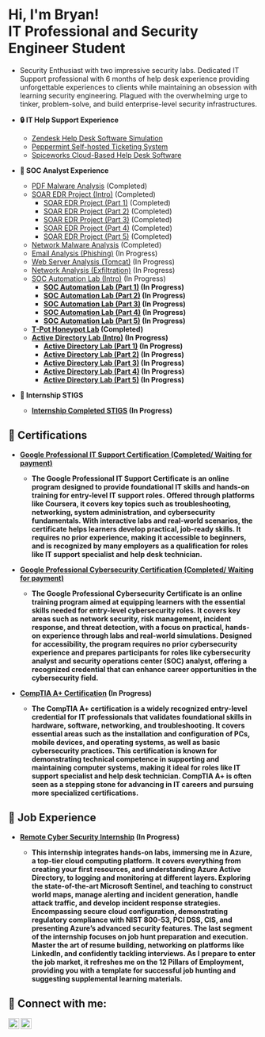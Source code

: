 <h1>Hi, I'm Bryan! <br/>IT</a> Professional and Security Engineer Student</a> </a></h1>

  - Security Enthusiast with two impressive security labs. Dedicated IT Support professional with 6 months of help desk experience providing unforgettable experiences to clients while maintaining an obsession with learning security engineering. Plagued with the overwhelming urge to tinker, problem-solve, and build enterprise-level security infrastructures.

- <b> 🔒 IT Help Support Experience</b>

  - [Zendesk Help Desk Software Simulation](https://github.com/BryanTorez/Zendesk-Help-Desk-Software-Simulation) <b><i></b></i>
  - [Peppermint Self-hosted Ticketing System](https://github.com/BryanTorez/Peppermint-Self-Hosted-Ticketing-System) <b><i></b></i>
  - [Spiceworks Cloud-Based Help Desk Software](https://github.com/BryanTorez/Spiceworks-Cloud-Based-Help-Desk-Software) <b><i></b></i>
 
- <b> 🔧 SOC Analyst Experience</b>

  - [PDF Malware Analysis](https://github.com/BryanTorez/SOC-Analyst-Lab---PDF-Analysis) <b><i></b></i> (Completed)
  - [SOAR EDR Project (Intro)](https://github.com/BryanTorez/SOAR-EDR-Intro) <b><i></b></i> (Completed)
    - [SOAR EDR Project (Part 1)](https://github.com/BryanTorez/SOAR-EDR-Part-1) <b><i></b></i> (Completed)
    - [SOAR EDR Project (Part 2)](https://github.com/BryanTorez/SOAR-EDR-Part-2) <b><i></b></i> (Completed)
    - [SOAR EDR Project (Part 3)](https://github.com/BryanTorez/SOAR-EDR-Part-3) <b><i></b></i> (Completed)
    - [SOAR EDR Project (Part 4)](https://github.com/BryanTorez/SOAR-EDR-Part-4) <b><i></b></i> (Completed)
    - [SOAR EDR Project (Part 5)](https://github.com/BryanTorez/SOAR-EDR-Part-5) <b><i></b></i> (Completed)
  - [Network Malware Analysis](https://github.com/BryanTorez/SOC-Analyst-Lab-Network-Analysis) <b><i></b></i> (Completed)
  - [Email Analysis (Phishing)](https://github.com/BryanTorez/SOC-Analyst-Lab-Email-Analysis-Phishing-) <b><i></b></i> (In Progress)
  - [Web Server Analysis (Tomcat)](https://github.com/BryanTorez/SOC-Analyst-Lab-Web-Server-Analysis) <b><i></b></i> (In Progress)
  - [Network Analysis (Exfiltration)](https://github.com/BryanTorez/Network-Analysis-Exfiltration) <b><i></b></i> (In Progress)
  - [SOC Automation Lab (Intro)](https://github.com/BryanTorez/SOC-Automation-Lab) <b><i></b></i> (In Progress)
    - <b> [SOC Automation Lab (Part 1)](https://github.com/BryanTorez/SOC-Automation-Lab-Part-1) <b><i></b></i> (In Progress)
    - <b> [SOC Automation Lab (Part 2)](https://github.com/BryanTorez/SOC-Automation-Lab-Part-2) <b><i></b></i> (In Progress)
    - <b> [SOC Automation Lab (Part 3)](https://github.com/BryanTorez/SOC-Automation-Lab-Part-3) <b><i></b></i> (In Progress)
    - <b> [SOC Automation Lab (Part 4)](https://github.com/BryanTorez/SOC-Automation-Lab-Part-4) <b><i></b></i> (In Progress)
    - <b> [SOC Automation Lab (Part 5)](https://github.com/BryanTorez/SOC-Automation-Lab-Part-5) <b><i></b></i> (In Progress)
  - [T-Pot Honeypot Lab](https://github.com/BryanTorez/Honeypot-Lab) <b><i></b></i> (Completed)
  - [Active Directory Lab (Intro)](https://github.com/BryanTorez/Active-Directory-Lab) <b><i></b></i> (In Progress)
    - [Active Directory Lab (Part 1)](https://github.com/BryanTorez/Active-Directory-Project-Part-1) <b><i></b></i> (In Progress)
    - [Active Directory Lab (Part 2)](https://github.com/BryanTorez/Active-Directory-Project-Part-2) <b><i></b></i> (In Progress)
    - [Active Directory Lab (Part 3)](https://github.com/BryanTorez/Active-Directory-Project-Part-3) <b><i></b></i> (In Progress)
    - [Active Directory Lab (Part 4)](https://github.com/BryanTorez/Active-Directory-Project-Part-4) <b><i></b></i> (In Progress)
    - [Active Directory Lab (Part 5)](https://github.com/BryanTorez/Active-Directory-Project-Part-5) <b><i></b></i> (In Progress)

- <b> 🔧 Internship STIGS </b>

  - [Internship Completed STIGS](https://github.com/BryanTorez/Lognpacific-public) <b><i></b></i> (In Progress)


<h2> 📄 Certifications</h2>

- [Google Professional IT Support Certification (Completed/ Waiting for payment)](https://snipboard.io/0m8c6v.jpg)
  - The Google Professional IT Support Certificate is an online program designed to provide foundational IT skills and hands-on training for entry-level IT support roles. Offered through platforms like Coursera, it covers key topics such as troubleshooting, networking, system administration, and cybersecurity fundamentals. With interactive labs and real-world scenarios, the certificate helps learners develop practical, job-ready skills. It requires no prior experience, making it accessible to beginners, and is recognized by many employers as a qualification for roles like IT support specialist and help desk technician.

- [Google Professional Cybersecurity Certification (Completed/ Waiting for payment)](https://snipboard.io/0SGcbC.jpg)
  - The Google Professional Cybersecurity Certificate is an online training program aimed at equipping learners with the essential skills needed for entry-level cybersecurity roles. It covers key areas such as network security, risk management, incident response, and threat detection, with a focus on practical, hands-on experience through labs and real-world simulations. Designed for accessibility, the program requires no prior cybersecurity experience and prepares participants for roles like cybersecurity analyst and security operations center (SOC) analyst, offering a recognized credential that can enhance career opportunities in the cybersecurity field.

- [CompTIA A+ Certification]() (In Progress)
  - The CompTIA A+ certification is a widely recognized entry-level credential for IT professionals that validates foundational skills in hardware, software, networking, and troubleshooting. It covers essential areas such as the installation and configuration of PCs, mobile devices, and operating systems, as well as basic cybersecurity practices. This certification is known for demonstrating technical competence in supporting and maintaining computer systems, making it ideal for roles like IT support specialist and help desk technician. CompTIA A+ is often seen as a stepping stone for advancing in IT careers and pursuing more specialized certifications.

<h2> 🏢 Job Experience</h2>

- [Remote Cyber Security Internship]() (In Progress)
  <b>
  </b>
  
  - This internship integrates hands-on labs, immersing me in Azure, a top-tier cloud computing platform. It covers everything from creating your first resources, and understanding Azure Active Directory, to logging and monitoring at different layers. Exploring the state-of-the-art Microsoft Sentinel, and teaching to construct world maps, manage alerting and incident generation, handle attack traffic, and develop incident response strategies. Encompassing secure cloud configuration, demonstrating regulatory compliance with NIST 800-53, PCI DSS, CIS, and presenting Azure’s advanced security features. The last segment of the internship focuses on job hunt preparation and execution. Master the art of resume building, networking on platforms like LinkedIn, and confidently tackling interviews. As I prepare to enter the job market, it refreshes me on the 12 Pillars of Employment, providing you with a template for successful job hunting and suggesting supplemental learning materials.






<h2> 🤳 Connect with me:</h2>

[<img align="left" alt="JoshMadakor | Twitter" width="22px" src="https://cdn.jsdelivr.net/npm/simple-icons@v3/icons/twitter.svg" />][twitter]
[<img align="left" alt="JoshMadakor | LinkedIn" width="22px" src="https://cdn.jsdelivr.net/npm/simple-icons@v3/icons/linkedin.svg" />][linkedin]

[twitter]: https://x.com/MystRyyz
[linkedin]: https://www.linkedin.com/in/bryan-torres-226680338/

<!--
**joshmadakor1/joshmadakor1** is a ✨ _special_ ✨ repository because its `README.md` (this file) appears on your GitHub profile.

Here are some ideas to get you started:

- 🔭 I’m currently working on ...
- 🌱 I’m currently learning ...
- 👯 I’m looking to collaborate on ...
- 🤔 I’m looking for help with ...
- 💬 Ask me about ...
- 📫 How to reach me: ...
- 😄 Pronouns: ...
- ⚡ Fun fact: ...
-->
